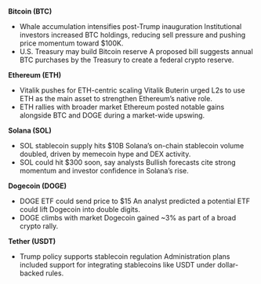 **Bitcoin (BTC)**

- Whale accumulation intensifies post-Trump inauguration
   Institutional investors increased BTC holdings, reducing sell pressure and pushing price momentum toward $100K.
- U.S. Treasury may build Bitcoin reserve
   A proposed bill suggests annual BTC purchases by the Treasury to create a federal crypto reserve.

**Ethereum (ETH)**

- Vitalik pushes for ETH-centric scaling
   Vitalik Buterin urged L2s to use ETH as the main asset to strengthen Ethereum’s native role.
- ETH rallies with broader market
   Ethereum posted notable gains alongside BTC and DOGE during a market-wide upswing.

**Solana (SOL)**

- SOL stablecoin supply hits $10B
   Solana’s on-chain stablecoin volume doubled, driven by memecoin hype and DEX activity.
- SOL could hit $300 soon, say analysts
   Bullish forecasts cite strong momentum and investor confidence in Solana’s rise.

**Dogecoin (DOGE)**

- DOGE ETF could send price to $15
   An analyst predicted a potential ETF could lift Dogecoin into double digits.
- DOGE climbs with market
   Dogecoin gained ~3% as part of a broad crypto rally.

**Tether (USDT)**

- Trump policy supports stablecoin regulation
   Administration plans included support for integrating stablecoins like USDT under dollar-backed rules.